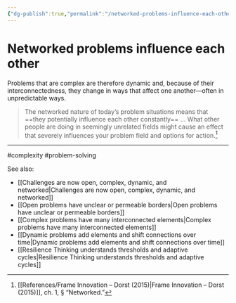 ```yaml
---
{"dg-publish":true,"permalink":"/networked-problems-influence-each-other/"}
---
```



# Networked problems influence each other

Problems that are complex are therefore dynamic and, because of their interconnectedness, they change in ways that affect one another—often in unpredictable ways.

> The networked nature of today’s problem situations means that ==they potentially influence each other constantly== … What other people are doing in seemingly unrelated fields might cause an effect that severely influences your problem field and options for action.[^1]


---
#complexity #problem-solving 

See also:
- [[Challenges are now open, complex, dynamic, and networked\|Challenges are now open, complex, dynamic, and networked]]
- [[Open problems have unclear or permeable borders\|Open problems have unclear or permeable borders]]
- [[Complex problems have many interconnected elements\|Complex problems have many interconnected elements]]
- [[Dynamic problems add elements and shift connections over time\|Dynamic problems add elements and shift connections over time]]
- [[Resilience Thinking understands thresholds and adaptive cycles\|Resilience Thinking understands thresholds and adaptive cycles]]

[^1]: [[References/Frame Innovation – Dorst (2015)\|Frame Innovation – Dorst (2015)]], ch. 1, § “Networked.”